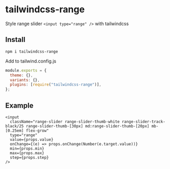 # tailwindcss-range

Style range slider `<input type="range" />` with tailwindcss

## Install

```shell
npm i tailwindcss-range
```

Add to tailwind.config.js

```js
module.exports = {
  theme: {},
  variants: {},
  plugins: [require("tailwindcss-range")],
};
```

## Example

```tsx
<input
  className="range-slider range-slider-thumb-white range-slider-track-black/25 range-slider-thumb-[30px] md:range-slider-thumb-[20px] mb-[0.25em] flex-grow"
  type="range"
  value={props.value}
  onChange={(e) => props.onChange(Number(e.target.value))}
  min={props.min}
  max={props.max}
  step={props.step}
/>
```

